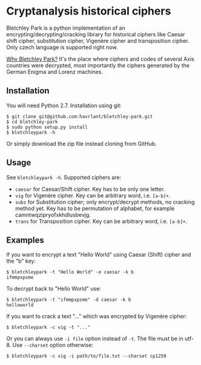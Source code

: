 # Cryptanalysis historical ciphers

Bletchley Park is a python implementation of an encrypting/decrypting/cracking library for historical ciphers like Caesar shift cipher, substitution cipher, Vigenère cipher and transposition cipher. Only czech language is supported right now.

[Why Bletchley Park?](http://en.wikipedia.org/wiki/Bletchley_Park) It's the place where ciphers and codes of several Axis countries were decrypted, most importantly the ciphers generated by the German Enigma and Lorenz machines.

## Installation

You will need Python 2.7. Installation using git:

	$ git clone git@github.com:havrlant/bletchley-park.git
	$ cd bletchley-park
	$ sudo python setup.py install
	$ bletchleypark -h

Or simply download the zip file instead cloning from GitHub.

## Usage

See `bletchleypark -h`. Supported ciphers are: 

- `caesar` for Caesar/Shift cipher. Key has to be only one letter.
- `vig` for Vigenère cipher. Key can be arbitrary word, i.e. `[a-b]+`.  
- `subs` for Substitution cipher; only encrypt/decrypt methods, no cracking method yet. Key has to be permutation of alphabet, for example camntwqzipryofxkhdlusbevjg.
- `trans` for Transposition cipher. Key can be arbitrary word, i.e. `[a-b]+`.

## Examples
	
If you want to encrypt a text "Hello World" using Caesar (Shift) cipher and the "b" key:

	$ bletchleypark -t "Hello World" -e caesar -k b
	ifmmpxpsme

To decrypt back to "Hello World" use:

	$ bletchleypark -t "ifmmpxpsme" -d caesar -k b
	helloworld

If you want to crack a text "..." which was encrypted by Vigenère cipher:

	$ bletchleypark -c vig -t "..."

Or you can always use `-i file` option instead of `-t`. The file must be in utf-8. Use `--charset` option otherwise:

	$ bletchleypark -c vig -i path/to/file.txt --charset cp1250